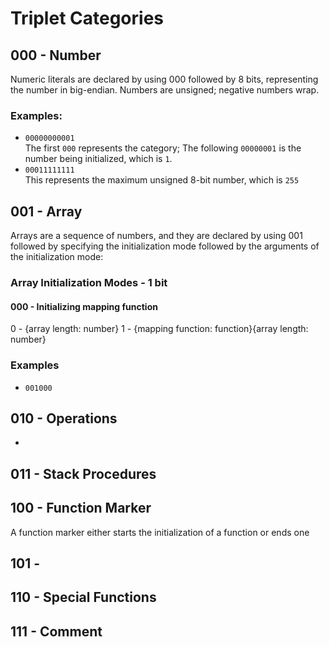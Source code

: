 # Triplet Categories
## 000 - Number
Numeric literals are declared by using 000 followed 
by 8 bits, representing the number in big-endian. Numbers
are unsigned; negative numbers wrap.
### Examples:
 - `00000000001`\
   The first `000` represents the category;
   The following `00000001` is the number being initialized,
   which is `1`.
 - `00011111111`\
   This represents the maximum unsigned 8-bit number, 
   which is `255`
## 001 - Array
Arrays are a sequence of numbers, and they are declared by using
001 followed by specifying the initialization mode followed by
the arguments of the initialization mode: 
### Array Initialization Modes - 1 bit
#### 000 - Initializing mapping function
0 - {array length: number}
1 - {mapping function: function}{array length: number}
### Examples
 - `001000`
## 010 - Operations
 - 
## 011 - Stack Procedures

## 100 - Function Marker
A function marker either starts the initialization of a function or ends one

## 101 - 

## 110 - Special Functions

## 111 - Comment